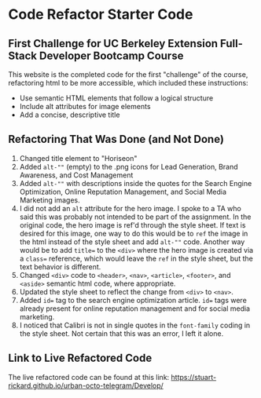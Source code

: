 # Code Refactor Starter Code

## First Challenge for UC Berkeley Extension Full-Stack Developer Bootcamp Course

This website is the completed code for the first "challenge" of the course, refactoring html to be more accessible, which included these instructions:
* Use semantic HTML elements that follow a logical structure
* Include alt attributes for image elements
* Add a concise, descriptive title

## Refactoring That Was Done (and Not Done)

1. Changed title element to "Horiseon"
2. Added `alt-""` (empty) to the .png icons for Lead Generation, Brand Awareness, and Cost Management
3. Added `alt-""` with descriptions inside the quotes for the Search Engine Optimization, Online Reputation Management, and Social Media Marketing images.
4. I did not add an `alt` attribute for the hero image.  I spoke to a TA who said this was probably not intended to be part of the assignment.  In the original code, the hero image is ref'd through the style sheet.  If text is desired for this image, one way to do this would be to `ref` the image in the html instead of the style sheet and add `alt-""` code.  Another way would be to add `title=` to the `<div>` where the hero image is created via a `class=` reference, which would leave the `ref` in the style sheet, but the text behavior is different.
5. Changed `<div>` code to `<header>`, `<nav>`, `<article>`, `<footer>`, and `<aside>` semantic html code, where appropriate.
6. Updated the style sheet to reflect the change from `<div>` to `<nav>`.
7. Added `id=` tag to the search engine optimization article.  `id=` tags were already present for online reputation management and for social media marketing.
8. I noticed that Calibri is not in single quotes in the `font-family` coding in the style sheet.  Not certain that this was an error, I left it alone.
  
## Link to Live Refactored Code
  
The live refactored code can be found at this link: 
https://stuart-rickard.github.io/urban-octo-telegram/Develop/
